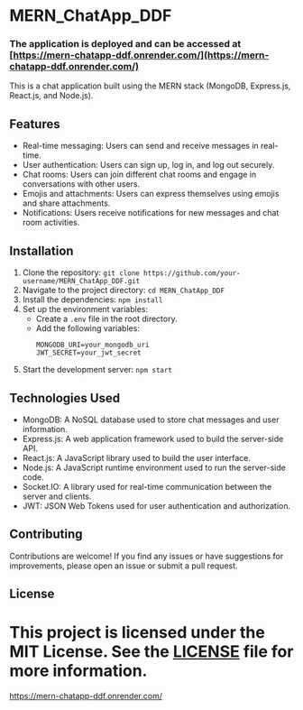 # MERN_ChatApp_DDF

### The application is deployed and can be accessed at [https://mern-chatapp-ddf.onrender.com/](https://mern-chatapp-ddf.onrender.com/)

This is a chat application built using the MERN stack (MongoDB, Express.js, React.js, and Node.js).

## Features

- Real-time messaging: Users can send and receive messages in real-time.
- User authentication: Users can sign up, log in, and log out securely.
- Chat rooms: Users can join different chat rooms and engage in conversations with other users.
- Emojis and attachments: Users can express themselves using emojis and share attachments.
- Notifications: Users receive notifications for new messages and chat room activities.

## Installation

1. Clone the repository: `git clone https://github.com/your-username/MERN_ChatApp_DDF.git`
2. Navigate to the project directory: `cd MERN_ChatApp_DDF`
3. Install the dependencies: `npm install`
4. Set up the environment variables:
   - Create a `.env` file in the root directory.
   - Add the following variables:
     ```
     MONGODB_URI=your_mongodb_uri
     JWT_SECRET=your_jwt_secret
     ```
5. Start the development server: `npm start`

## Technologies Used

- MongoDB: A NoSQL database used to store chat messages and user information.
- Express.js: A web application framework used to build the server-side API.
- React.js: A JavaScript library used to build the user interface.
- Node.js: A JavaScript runtime environment used to run the server-side code.
- Socket.IO: A library used for real-time communication between the server and clients.
- JWT: JSON Web Tokens used for user authentication and authorization.

## Contributing

Contributions are welcome! If you find any issues or have suggestions for improvements, please open an issue or submit a pull request.

## License

# This project is licensed under the MIT License. See the [LICENSE](LICENSE) file for more information.

https://mern-chatapp-ddf.onrender.com/

